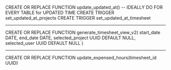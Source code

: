 CREATE OR REPLACE FUNCTION update_updated_at()
-- IDEALLY DO FOR EVERY TABLE for UPDATED TIME
CREATE TRIGGER set_updated_at_projects
CREATE TRIGGER set_updated_at_timesheet

-------
CREATE OR REPLACE FUNCTION generate_timesheet_view_v2(
    start_date DATE,
    end_date DATE,
    selected_project UUID DEFAULT NULL,
    selected_user UUID DEFAULT NULL
)

-------
CREATE OR REPLACE FUNCTION update_expensed_hours(timesheet_id UUID)